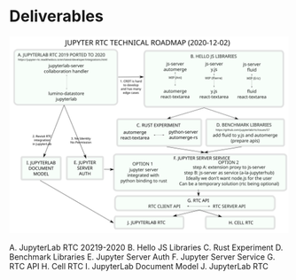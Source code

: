 # Deliverables 

![](./images/jupyter-rtc-roadmap.svg)

A. JupyterLab RTC 20219-2020
B. Hello JS Libraries
C. Rust Experiment
D. Benchmark Libraries
E. Jupyter Server Auth
F. Jupyter Server Service
G. RTC API
H. Cell RTC
I. JupyterLab Document Model
J. JupyterLab RTC

<!--
```{eval-rst}
.. mermaid::

    gantt
    dateFormat  YYYY-MM-DD
    title Architecture Definition

    section Definition
    Define Use Cases                       :active,  d1, 2020-10-05, 15d
    Define Sequences Diagrams              :         d2, after d1, 15d
```
-->
